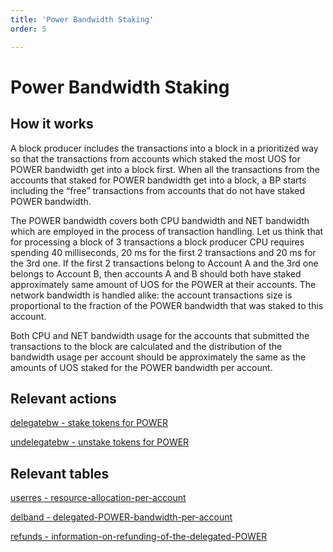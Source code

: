 ```yaml
---
title: 'Power Bandwidth Staking'
order: 5

---
```


# Power Bandwidth Staking

## How it works

A block producer includes the transactions into a block in a prioritized way so that the transactions from accounts which staked the most UOS for POWER bandwidth get into a block first. When all the transactions from the accounts that staked for POWER bandwidth get into a block, a BP starts including the “free” transactions from accounts that do not have staked POWER bandwidth.

The POWER bandwidth covers both CPU bandwidth and NET bandwidth which are employed in the process of transaction handling. Let us think that for processing a block of 3 transactions a block producer CPU requires spending 40 milliseconds, 20 ms for the first 2 transactions and 20 ms for the 3rd one. If the first 2 transactions belong to Account A and the 3rd one belongs to Account B, then accounts A and B should both have staked approximately same amount of UOS for the POWER at their accounts. The network bandwidth is handled alike: the account transactions size is proportional to the fraction of the POWER bandwidth that was staked to this account.

Both CPU and NET bandwidth usage for the accounts that submitted the transactions to the block are calculated and the distribution of the bandwidth usage per account should be approximately the same as the amounts of UOS staked for the POWER bandwidth per account.

## Relevant actions

[delegatebw - stake tokens for POWER](./system-actions/delegatebw.html)

[undelegatebw - unstake tokens for POWER](./system-actions/undelegatebw.html)

## Relevant tables

[userres - resource-allocation-per-account](./data-structures-overview.html#userres-resource-allocation-per-account)

[delband - delegated-POWER-bandwidth-per-account](./data-structures-overview.html#delband-delegated-power-bandwidth-per-account)

[refunds - information-on-refunding-of-the-delegated-POWER](./data-structures-overview.html#refunds-information-on-refunding-of-the-delegated-power)
